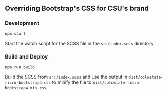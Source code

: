 ## Overriding Bootstrap's CSS for CSU's brand

### Development

    npm start

Start the watch script for the SCSS file in the `src/index.scss` directory

### Build and Deploy

    npm run build

Build the SCSS from `src/index.scss` and use the output in `dist/colostate-ricro-bootstrap4.css` to
minify the file to `dist/colostate-ricro-bootstrap4.min.css`.
